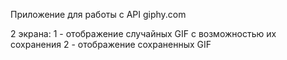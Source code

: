 Приложение для работы с API giphy.com

2 экрана:
1 - отображение случайных GIF с возможностью их сохранения
2 - отображение сохраненных GIF
